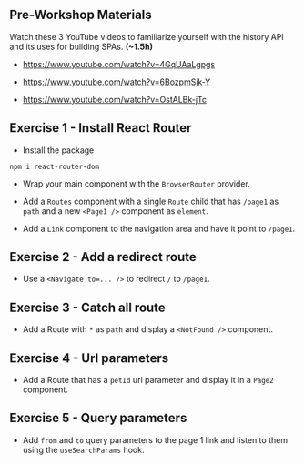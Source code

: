 ## Pre-Workshop Materials

Watch these 3 YouTube videos to familiarize yourself with the history API and its uses for building SPAs. **(~1.5h)**

* https://www.youtube.com/watch?v=4GqUAaLgpgs

* https://www.youtube.com/watch?v=6BozpmSjk-Y

* https://www.youtube.com/watch?v=OstALBk-jTc

## Exercise 1 - Install React Router

* Install the package

```shell
npm i react-router-dom
```

* Wrap your main component with the `BrowserRouter` provider.
  
* Add a `Routes` component with a single `Route` child that has `/page1` as `path` and a new `<Page1 />` component as `element`.

* Add a `Link` component to the navigation area and have it point to `/page1`. 

## Exercise 2 - Add a redirect route

* Use a `<Navigate to=... />` to redirect `/` to `/page1`.

## Exercise 3 - Catch all route

* Add a Route with `*` as `path` and display a `<NotFound />` component.

## Exercise 4 - Url parameters

* Add a Route that has a `petId` url parameter and display it in a `Page2` component.

## Exercise 5 - Query parameters

* Add `from` and `to` query parameters to the page 1 link and listen to them using the `useSearchParams` hook. 
